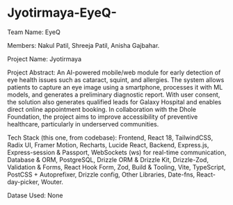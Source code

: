 # Jyotirmaya-EyeQ-
Team Name: EyeQ

Members: Nakul Patil, Shreeja Patil, Anisha Gajbahar.

Project Name: Jyotirmaya

Project Abstract: An AI-powered mobile/web module for early detection of eye health issues such as cataract, squint, and allergies. The system allows patients to capture an eye image using a smartphone, processes it with ML models, and generates a preliminary diagnostic report. With user consent, the solution also generates qualified leads for Galaxy Hospital and enables direct online appointment booking. In collaboration with the Dhole Foundation, the project aims to improve accessibility of preventive healthcare, particularly in underserved communities.

Tech Stack (this one, from codebase): Frontend, React 18, TailwindCSS, Radix UI, Framer Motion, Recharts, Lucide React, Backend, Express.js, Express-session & Passport, WebSockets (ws) for real-time communication, Database & ORM, PostgreSQL, Drizzle ORM & Drizzle Kit, Drizzle-Zod, Validation & Forms, React Hook Form, Zod, Build & Tooling, Vite, TypeScript, PostCSS + Autoprefixer, Drizzle config, Other Libraries, Date-fns, React-day-picker, Wouter.

Datase Used: None
